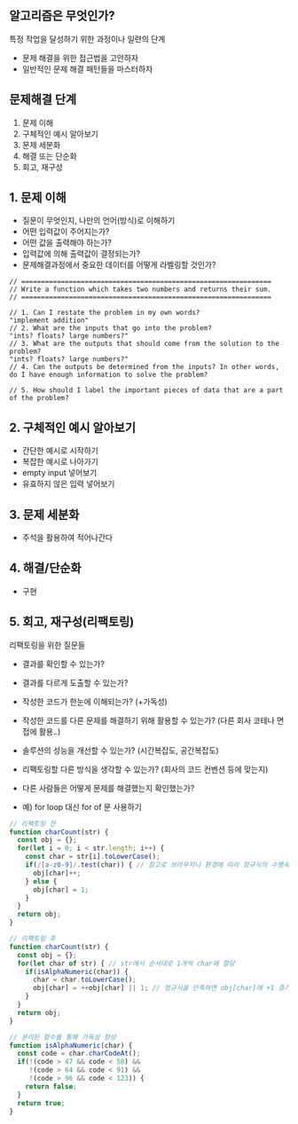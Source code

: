 ## 알고리즘은 무엇인가?
특정 작업을 달성하기 위한 과정이나 일련의 단계
- 문제 해결을 위한 접근법을 고안하자
- 일반적인 문제 해결 패턴들을 마스터하자

## 문제해결 단계
1. 문제 이해
2. 구체적인 예시 알아보기
3. 문제 세분화
4. 해결 또는 단순화
5. 회고, 재구성

## 1. 문제 이해
- 질문이 무엇인지, 나만의 언어(방식)로 이해하기
- 어떤 입력값이 주어지는가?
- 어떤 값을 출력해야 하는가?
- 입력값에 의해 출력값이 결정되는가?
- 문제해결과정에서 중요한 데이터를 어떻게 라벨링할 것인가?
```
// ===============================================================
// Write a function which takes two numbers and returns their sum.
// ===============================================================

// 1. Can I restate the problem in my own words?
"implement addition"
// 2. What are the inputs that go into the problem?
"ints? floats? large numbers?"
// 3. What are the outputs that should come from the solution to the problem?
"ints? floats? large numbers?"
// 4. Can the outputs be determined from the inputs? In other words, do I have enough information to solve the problem?

// 5. How should I label the important pieces of data that are a part of the problem?
```

## 2. 구체적인 예시 알아보기
- 간단한 예시로 시작하기
- 복잡한 예시로 나아가기
- empty input 넣어보기
- 유효하지 않은 입력 넣어보기

## 3. 문제 세분화
- 주석을 활용하여 적어나간다

## 4. 해결/단순화
- 구현

## 5. 회고, 재구성(리팩토링)
리팩토링을 위한 질문들
- 결과를 확인할 수 있는가?
- 결과를 다르게 도출할 수 있는가?
- 작성한 코드가 한눈에 이해되는가? (+가독성)
- 작성한 코드를 다른 문제를 해결하기 위해 활용할 수 있는가? (다른 회사 코테나 면접에 활용..)
- 솔루션의 성능을 개선할 수 있는가? (시간복잡도, 공간복잡도)
- 리팩토링할 다른 방식을 생각할 수 있는가? (회사의 코드 컨벤션 등에 맞는지)
- 다른 사람들은 어떻게 문제를 해결했는지 확인했는가?


- 예) for loop 대신 for of 문 사용하기

```js
// 리팩토링 전
function charCount(str) {
  const obj = {};
  for(let i = 0; i < str.length; i++) {
    const char = str[i].toLowerCase();
    if(/[a-z0-9]/.test(char)) { // 참고로 브라우저나 환경에 따라 정규식의 수행속도가 조금씩 다르다(크롬에서 이슈있었음)
      obj[char]++;
    } else {
      obj[char] = 1;
    }
  }
  return obj;
}
```
```js
// 리팩토링 후
function charCount(str) {
  const obj = {};
  for(let char of str) { // str에서 순서대로 1개씩 char에 할당
    if(isAlphaNumeric(char)) {
      char = char.toLowerCase();
      obj[char] = ++obj[char] || 1; // 정규식을 만족하면 obj[char]에 +1 증가한 수를 할당하고 아니면 1을 할당
    }
  }
  return obj;
}

// 분리된 함수를 통해 가독성 향상
function isAlphaNumeric(char) {
  const code = char.charCodeAt();
  if(!(code > 47 && code < 58) && 
     !(code > 64 && code < 91) &&
     !(code > 96 && code < 123)) {
    return false;
  }
  return true;
}

```
